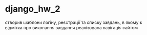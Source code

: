 # django_hw_2
створив шаблони логіну, реєстрації та списку завдань, в якому є відмітка про виконання завдання
реалізована навігація сайтом
